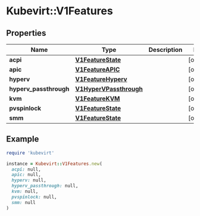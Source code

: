 # Kubevirt::V1Features

## Properties

| Name | Type | Description | Notes |
| ---- | ---- | ----------- | ----- |
| **acpi** | [**V1FeatureState**](V1FeatureState.md) |  | [optional] |
| **apic** | [**V1FeatureAPIC**](V1FeatureAPIC.md) |  | [optional] |
| **hyperv** | [**V1FeatureHyperv**](V1FeatureHyperv.md) |  | [optional] |
| **hyperv_passthrough** | [**V1HyperVPassthrough**](V1HyperVPassthrough.md) |  | [optional] |
| **kvm** | [**V1FeatureKVM**](V1FeatureKVM.md) |  | [optional] |
| **pvspinlock** | [**V1FeatureState**](V1FeatureState.md) |  | [optional] |
| **smm** | [**V1FeatureState**](V1FeatureState.md) |  | [optional] |

## Example

```ruby
require 'kubevirt'

instance = Kubevirt::V1Features.new(
  acpi: null,
  apic: null,
  hyperv: null,
  hyperv_passthrough: null,
  kvm: null,
  pvspinlock: null,
  smm: null
)
```

